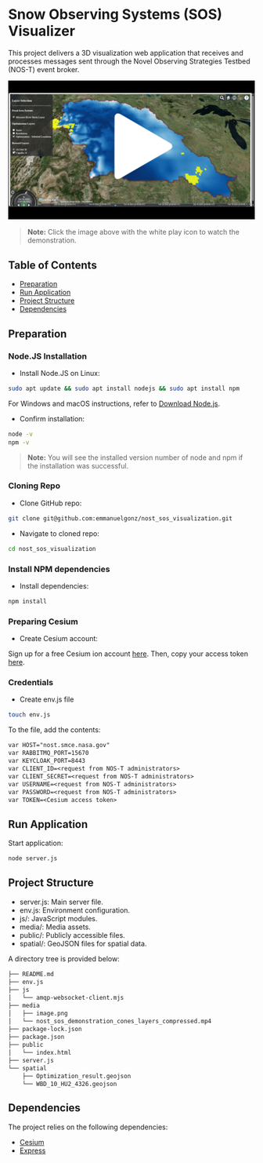 # Snow Observing Systems (SOS) Visualizer

This project delivers a 3D visualization web application that receives and processes messages sent through the Novel Observing Strategies Testbed (NOS-T) event broker.

<a href="https://youtu.be/zKBMltZmC8g" target="_blank">
  <img src="media/image.png" alt="Watch the video" />
</a>

> **Note:** Click the image above with the white play icon to watch the demonstration.

## Table of Contents

- [Preparation](#preparation)
- [Run Application](#run-application)
- [Project Structure](#project-structure)
- [Dependencies](#dependencies)
<!-- - [Contributing](#contributing)
- [License](#license) -->

## Preparation

### Node.JS Installation

- Install Node.JS on Linux:

```bash
sudo apt update && sudo apt install nodejs && sudo apt install npm
```

For Windows and macOS instructions, refer to [Download Node.js](https://nodejs.org/en/download/package-manager).

- Confirm installation:

```bash
node -v
npm -v
```

> **Note:** You will see the installed version number of node and npm if the installation was successful.

### Cloning Repo

- Clone GitHub repo:

```bash
git clone git@github.com:emmanuelgonz/nost_sos_visualization.git
```

- Navigate to cloned repo:

```bash
cd nost_sos_visualization
```

### Install NPM dependencies

- Install dependencies:

```bash
npm install
```

### Preparing Cesium

- Create Cesium account:

Sign up for a free Cesium ion account [here](https://ion.cesium.com/signup). Then, copy your access token [here](https://ion.cesium.com/tokens?).

### Credentials

- Create env.js file

```bash
touch env.js
```

To the file, add the contents: 

```
var HOST="nost.smce.nasa.gov"
var RABBITMQ_PORT=15670
var KEYCLOAK_PORT=8443
var CLIENT_ID=<request from NOS-T administrators>
var CLIENT_SECRET=<request from NOS-T administrators>
var USERNAME=<request from NOS-T administrators>
var PASSWORD=<request from NOS-T administrators>
var TOKEN=<Cesium access token>
```

## Run Application

Start application:

```bash
node server.js
```

## Project Structure

- server.js: Main server file.
- env.js: Environment configuration.
- js/: JavaScript modules.
- media/: Media assets.
- public/: Publicly accessible files.
- spatial/: GeoJSON files for spatial data.

A directory tree is provided below:

```
├── README.md
├── env.js 
├── js
│   └── amqp-websocket-client.mjs
├── media
│   ├── image.png
│   └── nost_sos_demonstration_cones_layers_compressed.mp4
├── package-lock.json
├── package.json
├── public
│   └── index.html
├── server.js
└── spatial
    ├── Optimization_result.geojson
    └── WBD_10_HU2_4326.geojson
```

## Dependencies

The project relies on the following dependencies: 

- [Cesium](https://cesium.com/platform/cesiumjs/)
- [Express](https://expressjs.com/)